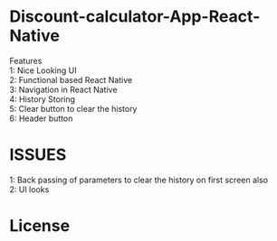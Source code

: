 # Discount-calculator-App-React-Native

Features  
1: Nice Looking UI  
2: Functional based React Native  
3: Navigation in React Native  
4: History Storing  
5: Clear button to clear the history  
6: Header button  

# ISSUES 
1: Back passing of parameters to clear the history on first screen also  
2: UI looks   

# License  
